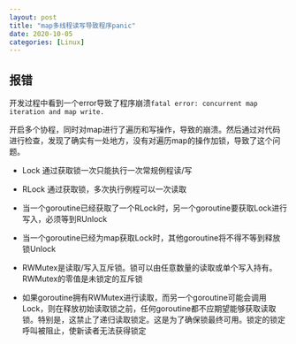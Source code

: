 ```yaml
---
layout: post
title: "map多线程读写导致程序panic"
date: 2020-10-05
categories: [Linux]
---
```


> 

## 报错

开发过程中看到一个error导致了程序崩溃`fatal error: concurrent map iteration and map write.`

开启多个协程，同时对map进行了遍历和写操作，导致的崩溃。然后通过对代码进行检查，发现了确实有一处地方，没有对遍历map的操作加锁，导致了这个问题。

* Lock 通过获取锁一次只能执行一次常规例程读/写

* RLock 通过获取锁，多次执行例程可以一次读取

* 当一个goroutine已经获取了一个RLock时，另一个goroutine要获取Lock进行写入，必须等到RUnlock

* 当一个goroutine已经为map获取Lock时，其他goroutine将不得不等到释放锁Unlock

* RWMutex是读取/写入互斥锁。锁可以由任意数量的读取或单个写入持有。 RWMutex的零值是未锁定的互斥锁

* 如果goroutine拥有RWMutex进行读取，而另一个goroutine可能会调用Lock，则在释放初始读取锁之前，任何goroutine都不应期望能够获取读取锁。特别是，这禁止了递归读取锁定。这是为了确保锁最终可用。锁定的锁定呼叫被阻止，使新读者无法获得锁定


